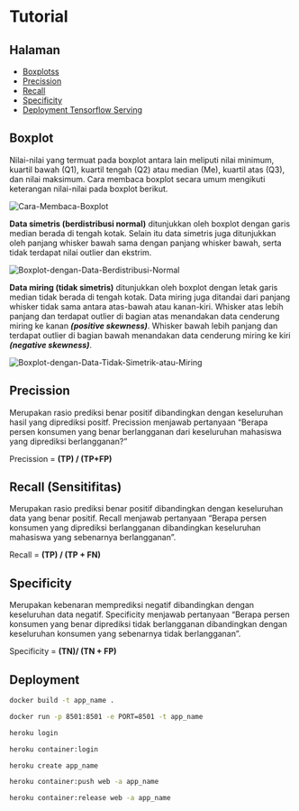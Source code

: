# Tutorial

## Halaman
 - [Boxplotss](#Boxplot)
 - [Precission](#Precission)
 - [Recall](#Recall)
 - [Specificity](#Specificity)
 - [Deployment Tensorflow Serving](#Deployment)

## Boxplot
Nilai-nilai yang termuat pada boxplot antara lain meliputi nilai minimum, kuartil bawah (Q1), kuartil tengah (Q2) atau median (Me), kuartil atas (Q3), dan nilai maksimum. Cara membaca boxplot secara umum mengikuti keterangan nilai-nilai pada boxplot berikut.

![Cara-Membaca-Boxplot](https://user-images.githubusercontent.com/109187938/179443098-4c5bbaf7-8fec-448a-842b-0ba78099a5ab.jpg)

**Data simetris (berdistribusi normal)** ditunjukkan oleh boxplot dengan garis median berada di tengah kotak. Selain itu data simetris juga ditunjukkan oleh panjang whisker bawah sama dengan panjang whisker bawah, serta tidak terdapat nilai outlier dan ekstrim.

![Boxplot-dengan-Data-Berdistribusi-Normal](https://user-images.githubusercontent.com/109187938/179443880-082f66b0-3267-4bf3-be2e-143bc1dce559.jpg)

**Data miring (tidak simetris)** ditunjukkan oleh boxplot dengan letak garis median tidak berada di tengah kotak. Data miring juga ditandai dari panjang whisker tidak sama antara atas-bawah atau kanan-kiri. Whisker atas lebih panjang dan terdapat outlier di bagian atas menandakan data cenderung miring ke kanan ***(positive skewness)***. Whisker bawah lebih panjang dan terdapat outlier di bagian bawah menandakan data cenderung miring ke kiri ***(negative skewness)***.

![Boxplot-dengan-Data-Tidak-Simetrik-atau-Miring](https://user-images.githubusercontent.com/109187938/179443968-3dd471a0-1915-4b58-a6b1-7c64a2f215ea.jpg)

## Precission

Merupakan rasio prediksi benar positif dibandingkan dengan keseluruhan hasil yang diprediksi positf. Precission menjawab pertanyaan “Berapa persen konsumen yang benar berlangganan dari keseluruhan mahasiswa yang diprediksi berlangganan?”

Precission = **(TP) / (TP+FP)**

## Recall (Sensitifitas)

Merupakan rasio prediksi benar positif dibandingkan dengan keseluruhan data yang benar positif. Recall menjawab pertanyaan “Berapa persen konsumen yang diprediksi berlangganan dibandingkan keseluruhan mahasiswa yang sebenarnya berlangganan”.

Recall = **(TP) / (TP + FN)**


## Specificity

Merupakan kebenaran memprediksi negatif dibandingkan dengan keseluruhan data negatif. Specificity menjawab pertanyaan “Berapa persen konsumen yang benar diprediksi tidak berlangganan dibandingkan dengan keseluruhan konsumen yang sebenarnya tidak berlangganan”.

Specificity = **(TN)/ (TN + FP)**

## Deployment
```bash
docker build -t app_name .
```

```bash
docker run -p 8501:8501 -e PORT=8501 -t app_name
```

```bash
heroku login
```

```bash
heroku container:login
```

```bash
heroku create app_name
```

```bash
heroku container:push web -a app_name
```

```bash
heroku container:release web -a app_name
```


